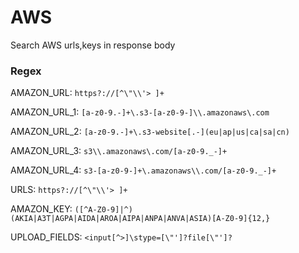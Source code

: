# AWS
Search AWS urls,keys in response body
### Regex

AMAZON_URL: ```https?://[^\"\\'> ]+```

AMAZON_URL_1: ```[a-z0-9.-]+\.s3-[a-z0-9-]\\.amazonaws\.com```

AMAZON_URL_2: ```[a-z0-9.-]+\.s3-website[.-](eu|ap|us|ca|sa|cn)```

AMAZON_URL_3: ```s3\\.amazonaws\.com/[a-z0-9._-]+```

AMAZON_URL_4: ```s3-[a-z0-9-]+\.amazonaws\\.com/[a-z0-9._-]+```

URLS: ```https?://[^\"\\'> ]+```

AMAZON_KEY: ```([^A-Z0-9]|^)(AKIA|A3T|AGPA|AIDA|AROA|AIPA|ANPA|ANVA|ASIA)[A-Z0-9]{12,}```

UPLOAD_FIELDS: ```<input[^>]\stype=[\"']?file[\"']?```
